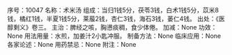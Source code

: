 序号：10047
名称：术米汤
组成：当归1钱5分，茯苓3钱，白术1钱5分，苡米8钱，橘红1钱，半夏1钱5分，莱菔2钱，杏仁3钱，海石3钱，蒌仁4钱。
出处：《医醇剩义》卷三。
主治：脾经之咳，胸懑痰稠，食少体倦。
加减：None
功效：None
用法用量：水煎，加姜汁2小匙冲服。
制备方法：None
临床应用：None
各家论述：None
用药禁忌：None
附注：None

